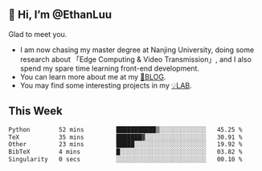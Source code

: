 ## 👋 Hi, I’m @EthanLuu

Glad to meet you.

- I am now chasing my master degree at Nanjing University, doing some research about 「Edge Computing & Video Transmission」, and I also spend my spare time learning front-end development.
- You can learn more about me at my [📝BLOG](https://blog.ethanloo.cn).
- You may find some interesting projects in my [💡LAB](https://lab.ethanloo.cn).

## This Week
<!--START_SECTION:waka-->

```txt
Python        52 mins         ███████████▒░░░░░░░░░░░░░   45.25 %
TeX           35 mins         ███████▓░░░░░░░░░░░░░░░░░   30.91 %
Other         23 mins         █████░░░░░░░░░░░░░░░░░░░░   19.92 %
BibTeX        4 mins          █░░░░░░░░░░░░░░░░░░░░░░░░   03.82 %
Singularity   0 secs          ░░░░░░░░░░░░░░░░░░░░░░░░░   00.10 %
```

<!--END_SECTION:waka-->
